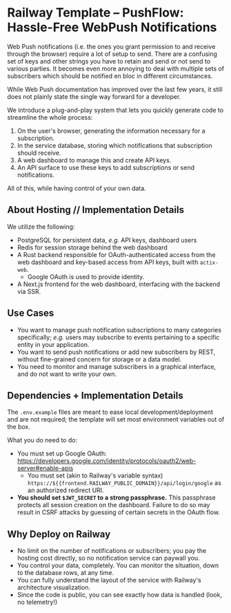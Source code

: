 # Railway Template – PushFlow: Hassle-Free WebPush Notifications

Web Push notifications (i.e. the ones you grant permission to and receive through the browser) require a lot of setup to
send.
There are a confusing set of keys and other strings you have to retain and send or not send to various parties.
It becomes even more annoying to deal with multiple sets of subscribers which should be notified en bloc in different
circumstances.

While Web Push documentation has improved over the last few years, it still does not plainly state the single way
forward for a developer.

We introduce a plug-and-play system that lets you quickly generate code to streamline the whole process:

1. On the user's browser, generating the information necessary for a subscription.
2. In the service database, storing which notifications that subscription should receive.
3. A web dashboard to manage this and create API keys.
4. An API surface to use these keys to add subscriptions or send notifications.

All of this, while having control of your own data.

## About Hosting // Implementation Details

We utilize the following:

* PostgreSQL for persistent data, *e.g.* API keys, dashboard users
* Redis for session storage behind the web dashboard
* A Rust backend responsible for OAuth-authenticated access from the web dashboard and key-based access from API keys,
  built with `actix-web`.
    * Google OAuth is used to provide identity.
* A Next.js frontend for the web dashboard, interfacing with the backend via SSR.

## Use Cases

* You want to manage push notification subscriptions to many categories specifically; *e.g.* users may subscribe to
  events pertaining to a specific entity in your application.
* You want to send push notifications or add new subscribers by REST, without fine-grained concern for storage or a data
  model.
* You need to monitor and manage subscribers in a graphical interface, and do not want to write your own.

## Dependencies + Implementation Details

The `.env.example` files are meant to ease local development/deployment and are not required; the template will set most
environment variables out of the box.

What you do need to do:

* You must set up Google OAuth: https://developers.google.com/identity/protocols/oauth2/web-server#enable-apis
    * You must set (akin to Railway's variable syntax) `https://${{frontend.RAILWAY_PUBLIC_DOMAIN}}/api/login/google` as
      an authorized redirect URI.
* **You should set `$JWT_SECRET` to a strong passphrase.** This passphrase protects all session creation on the
  dashboard. Failure to do so may result in CSRF attacks by guessing of certain secrets in the OAuth flow.

## Why Deploy on Railway

* No limit on the number of notifications or subscribers; you pay the hosting cost directly, so no notification service
  can paywall you.
* You control your data, completely. You can monitor the situation, down to the database rows, at any time.
* You can fully understand the layout of the service with Railway's architecture visualization.
* Since the code is public, you can see exactly how data is handled (look, no telemetry!)
